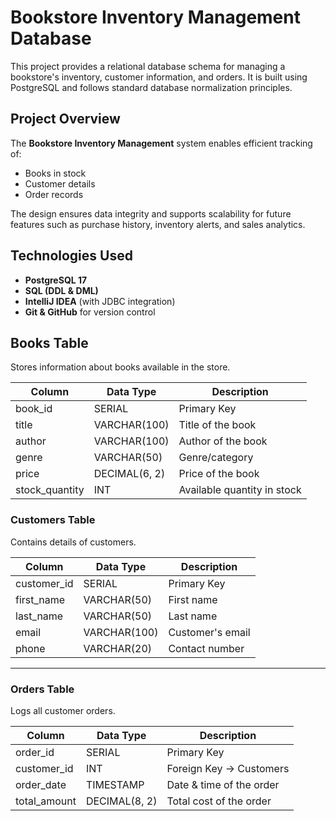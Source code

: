 #  Bookstore Inventory Management Database

This project provides a relational database schema for managing a bookstore's inventory, customer information, and orders. It is built using PostgreSQL and follows standard database normalization principles.

##  Project Overview

The **Bookstore Inventory Management** system enables efficient tracking of:
- Books in stock
- Customer details
- Order records

The design ensures data integrity and supports scalability for future features such as purchase history, inventory alerts, and sales analytics.



## Technologies Used

- **PostgreSQL 17**
- **SQL (DDL & DML)**
- **IntelliJ IDEA** (with JDBC integration)
- **Git & GitHub** for version control



## Books Table
Stores information about books available in the store.

| Column          | Data Type     | Description               |
|-----------------|---------------|---------------------------|
| book_id         | SERIAL        | Primary Key               |
| title           | VARCHAR(100)  | Title of the book         |
| author          | VARCHAR(100)  | Author of the book        |
| genre           | VARCHAR(50)   | Genre/category            |
| price           | DECIMAL(6, 2) | Price of the book         |
| stock_quantity  | INT           | Available quantity in stock |


### Customers Table
Contains details of customers.

| Column       | Data Type     | Description             |
|--------------|---------------|-------------------------|
| customer_id  | SERIAL        | Primary Key             |
| first_name   | VARCHAR(50)   | First name              |
| last_name    | VARCHAR(50)   | Last name               |
| email        | VARCHAR(100)  | Customer's email        |
| phone        | VARCHAR(20)   | Contact number          |

---

###  Orders Table
Logs all customer orders.

| Column        | Data Type       | Description                     |
|---------------|------------------|---------------------------------|
| order_id      | SERIAL           | Primary Key                     |
| customer_id   | INT              | Foreign Key → Customers         |
| order_date    | TIMESTAMP        | Date & time of the order        |
| total_amount  | DECIMAL(8, 2)    | Total cost of the order         |

